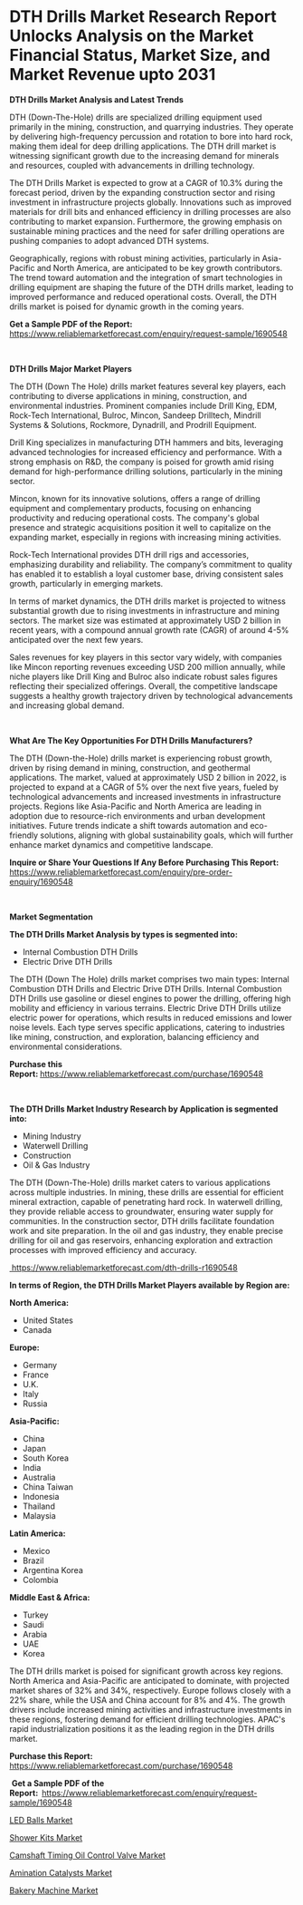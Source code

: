 <p><h1>DTH Drills Market Research Report Unlocks Analysis on the Market Financial Status, Market Size, and Market Revenue upto 2031</h1></p><p><strong>DTH Drills Market Analysis and Latest Trends</strong></p>
<p><p>DTH (Down-The-Hole) drills are specialized drilling equipment used primarily in the mining, construction, and quarrying industries. They operate by delivering high-frequency percussion and rotation to bore into hard rock, making them ideal for deep drilling applications. The DTH drill market is witnessing significant growth due to the increasing demand for minerals and resources, coupled with advancements in drilling technology.</p><p>The DTH Drills Market is expected to grow at a CAGR of 10.3% during the forecast period, driven by the expanding construction sector and rising investment in infrastructure projects globally. Innovations such as improved materials for drill bits and enhanced efficiency in drilling processes are also contributing to market expansion. Furthermore, the growing emphasis on sustainable mining practices and the need for safer drilling operations are pushing companies to adopt advanced DTH systems.</p><p>Geographically, regions with robust mining activities, particularly in Asia-Pacific and North America, are anticipated to be key growth contributors. The trend toward automation and the integration of smart technologies in drilling equipment are shaping the future of the DTH drills market, leading to improved performance and reduced operational costs. Overall, the DTH drills market is poised for dynamic growth in the coming years.</p></p>
<p><strong>Get a Sample PDF of the Report:&nbsp;</strong> <a href="https://www.reliablemarketforecast.com/enquiry/request-sample/1690548?utm_campaign=1435&utm_medium=2&utm_source=Github&utm_content=ia&utm_term=17102024&utm_id=dth-drills">https://www.reliablemarketforecast.com/enquiry/request-sample/1690548</a></p>
<p>&nbsp;</p>
<p><strong>DTH Drills Major Market Players</strong></p>
<p><p>The DTH (Down The Hole) drills market features several key players, each contributing to diverse applications in mining, construction, and environmental industries. Prominent companies include Drill King, EDM, Rock-Tech International, Bulroc, Mincon, Sandeep Drilltech, Mindrill Systems & Solutions, Rockmore, Dynadrill, and Prodrill Equipment.</p><p>Drill King specializes in manufacturing DTH hammers and bits, leveraging advanced technologies for increased efficiency and performance. With a strong emphasis on R&D, the company is poised for growth amid rising demand for high-performance drilling solutions, particularly in the mining sector.</p><p>Mincon, known for its innovative solutions, offers a range of drilling equipment and complementary products, focusing on enhancing productivity and reducing operational costs. The company's global presence and strategic acquisitions position it well to capitalize on the expanding market, especially in regions with increasing mining activities.</p><p>Rock-Tech International provides DTH drill rigs and accessories, emphasizing durability and reliability. The company’s commitment to quality has enabled it to establish a loyal customer base, driving consistent sales growth, particularly in emerging markets.</p><p>In terms of market dynamics, the DTH drills market is projected to witness substantial growth due to rising investments in infrastructure and mining sectors. The market size was estimated at approximately USD 2 billion in recent years, with a compound annual growth rate (CAGR) of around 4-5% anticipated over the next few years.</p><p>Sales revenues for key players in this sector vary widely, with companies like Mincon reporting revenues exceeding USD 200 million annually, while niche players like Drill King and Bulroc also indicate robust sales figures reflecting their specialized offerings. Overall, the competitive landscape suggests a healthy growth trajectory driven by technological advancements and increasing global demand.</p></p>
<p>&nbsp;</p>
<p><strong>What Are The Key Opportunities For DTH Drills Manufacturers?</strong></p>
<p><p>The DTH (Down-the-Hole) drills market is experiencing robust growth, driven by rising demand in mining, construction, and geothermal applications. The market, valued at approximately USD 2 billion in 2022, is projected to expand at a CAGR of 5% over the next five years, fueled by technological advancements and increased investments in infrastructure projects. Regions like Asia-Pacific and North America are leading in adoption due to resource-rich environments and urban development initiatives. Future trends indicate a shift towards automation and eco-friendly solutions, aligning with global sustainability goals, which will further enhance market dynamics and competitive landscape.</p></p>
<p><strong>Inquire or Share Your Questions If Any Before Purchasing This Report:</strong> <a href="https://www.reliablemarketforecast.com/enquiry/pre-order-enquiry/1690548?utm_campaign=1435&utm_medium=2&utm_source=Github&utm_content=ia&utm_term=17102024&utm_id=dth-drills">https://www.reliablemarketforecast.com/enquiry/pre-order-enquiry/1690548</a></p>
<p>&nbsp;</p>
<p><strong>Market Segmentation</strong></p>
<p><strong>The DTH Drills Market Analysis by types is segmented into:</strong></p>
<p><ul><li>Internal Combustion DTH Drills</li><li>Electric Drive DTH Drills</li></ul></p>
<p><p>The DTH (Down The Hole) drills market comprises two main types: Internal Combustion DTH Drills and Electric Drive DTH Drills. Internal Combustion DTH Drills use gasoline or diesel engines to power the drilling, offering high mobility and efficiency in various terrains. Electric Drive DTH Drills utilize electric power for operations, which results in reduced emissions and lower noise levels. Each type serves specific applications, catering to industries like mining, construction, and exploration, balancing efficiency and environmental considerations.</p></p>
<p><strong>Purchase this Report:&nbsp;</strong><a href="https://www.reliablemarketforecast.com/purchase/1690548?utm_campaign=1435&utm_medium=2&utm_source=Github&utm_content=ia&utm_term=17102024&utm_id=dth-drills">https://www.reliablemarketforecast.com/purchase/1690548</a></p>
<p>&nbsp;</p>
<p><strong>The DTH Drills Market Industry Research by Application is segmented into:</strong></p>
<p><ul><li>Mining Industry</li><li>Waterwell Drilling</li><li>Construction</li><li>Oil & Gas Industry</li></ul></p>
<p><p>The DTH (Down-The-Hole) drills market caters to various applications across multiple industries. In mining, these drills are essential for efficient mineral extraction, capable of penetrating hard rock. In waterwell drilling, they provide reliable access to groundwater, ensuring water supply for communities. In the construction sector, DTH drills facilitate foundation work and site preparation. In the oil and gas industry, they enable precise drilling for oil and gas reservoirs, enhancing exploration and extraction processes with improved efficiency and accuracy.</p></p>
<p><a href="https://www.reliablemarketforecast.com/dth-drills-r1690548?utm_campaign=1435&utm_medium=2&utm_source=Github&utm_content=ia&utm_term=17102024&utm_id=dth-drills">&nbsp;https://www.reliablemarketforecast.com/dth-drills-r1690548</a></p>
<p><strong>In terms of Region, the DTH Drills Market Players available by Region are:</strong></p>
<p>
    <p> <strong> North America: </strong>
        <ul>
            <li>United States</li>
            <li>Canada</li>
        </ul>
        </p> 
    <p> <strong> Europe: </strong>
        <ul>
            <li>Germany</li>
            <li>France</li>
            <li>U.K.</li>
            <li>Italy</li>
            <li>Russia</li>
        </ul>
        </p> 
    <p> <strong> Asia-Pacific: </strong>
        <ul>
            <li>China</li>
            <li>Japan</li>
            <li>South Korea</li>
            <li>India</li>
            <li>Australia</li>
            <li>China Taiwan</li>
            <li>Indonesia</li>
            <li>Thailand</li>
            <li>Malaysia</li>
        </ul>
        </p> 
    <p> <strong> Latin America: </strong>
        <ul>
            <li>Mexico</li>
            <li>Brazil</li>
            <li>Argentina Korea</li>
            <li>Colombia</li>
        </ul>
        </p> 
    <p> <strong> Middle East & Africa: </strong>
        <ul>
            <li>Turkey</li>
            <li>Saudi</li>
            <li>Arabia</li>
            <li>UAE</li>
            <li>Korea</li>
        </ul>
    </p>
    </p>
<p><p>The DTH drills market is poised for significant growth across key regions. North America and Asia-Pacific are anticipated to dominate, with projected market shares of 32% and 34%, respectively. Europe follows closely with a 22% share, while the USA and China account for 8% and 4%. The growth drivers include increased mining activities and infrastructure investments in these regions, fostering demand for efficient drilling technologies. APAC's rapid industrialization positions it as the leading region in the DTH drills market.</p></p>
<p><strong>Purchase this Report: </strong><a href="https://www.reliablemarketforecast.com/purchase/1690548?utm_campaign=1435&utm_medium=2&utm_source=Github&utm_content=ia&utm_term=17102024&utm_id=dth-drills">https://www.reliablemarketforecast.com/purchase/1690548</a></p>
<p>&nbsp;<strong>Get a Sample PDF of the Report:&nbsp;&nbsp;</strong><a href="https://www.reliablemarketforecast.com/enquiry/request-sample/1690548?utm_campaign=1435&utm_medium=2&utm_source=Github&utm_content=ia&utm_term=17102024&utm_id=dth-drills">https://www.reliablemarketforecast.com/enquiry/request-sample/1690548</a></p>
<p><strong></strong></p>
<p><p><a href="https://github.com/cloo8byworst/Market-Research-Report-List-1/blob/main/led-balls-market.md?utm_campaign=1435&utm_medium=2&utm_source=Github&utm_content=ia&utm_term=17102024&utm_id=dth-drills">LED Balls Market</a></p><p><a href="https://github.com/driubautch/Market-Research-Report-List-1/blob/main/shower-kits-market.md?utm_campaign=1435&utm_medium=2&utm_source=Github&utm_content=ia&utm_term=17102024&utm_id=dth-drills">Shower Kits Market</a></p><p><a href="https://issuu.com/reportprime-2/docs/camshaft-timing-oil-control-valve-m_2d94de4553f5e7?utm_campaign=1435&utm_medium=2&utm_source=Github&utm_content=ia&utm_term=17102024&utm_id=dth-drills">Camshaft Timing Oil Control Valve Market</a></p><p><a href="https://www.linkedin.com/pulse/global-amination-catalysts-market-sector2024-2031-metrics-u75if?utm_campaign=1435&utm_medium=2&utm_source=Github&utm_content=ia&utm_term=17102024&utm_id=dth-drills">Amination Catalysts Market</a></p><p><a href="https://issuu.com/reportprime-2/docs/bakery-machine-market-size-2030.ppt_bfa3efb7859d67?utm_campaign=1435&utm_medium=2&utm_source=Github&utm_content=ia&utm_term=17102024&utm_id=dth-drills">Bakery Machine Market</a></p></p>
